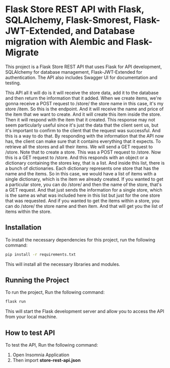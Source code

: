 # Flask Store REST API with Flask, SQLAlchemy, Flask-Smorest, Flask-JWT-Extended, and Database migration with Alembic and Flask-Migrate

This project is a Flask Store REST API that uses Flask for API development, SQLAlchemy for database management, Flask-JWT-Extended for authentication. The API also includes Swagger UI for documentation and testing. 

This API all it will do is it will receive the store data, add it to the database and then return the information that it added. When we create items, we're gonna receive a POST request to /store/ the store name in this case, it's my store /item. So this is the endpoint. And it will receive the name and price of the item that we want to create. And it will create this item inside the store. Then it will respond with the item that it created. This response may not seem particularly useful since it's just the data that the client sent us, but it's important to confirm to the client that the request was successful. And this is a way to do that. By responding with the information that the API now has, the client can make sure that it contains everything that it expects. To retrieve all the stores and all their items. We will send a GET request to /store. Note that to create a store. This was a POST request to /store. Now this is a GET request to /store. And this responds with an object or a dictionary containing the stores key, that is a list. And inside this list, there is a bunch of dictionaries. Each dictionary represents one store that has the name and the items. So in this case, we would have a list of items with a single dictionary, which is the item we already created. If you wanted to get a particular store, you can do /store/ and then the name of the store, that's a GET request. And that just sends the information for a single store, which is the same as what was included here in this list but just for the one store that was requested. And if you wanted to get the items within a store, you can do /store/ the store name and then item. And that will get you the list of items within the store.

## Installation

To install the necessary dependencies for this project, run the following command:

```bash
pip install -r requirements.txt
```

This will install all the necessary libraries and modules.

## Running the Project

To run the project, Run the following command:

```bash
flask run
```

This will start the Flask development server and allow you to access the API from your local machine.


## How to test API
To test the API, Run the following command:
1. Open Insomnia Application
2. Then import __store-rest-api.json__


